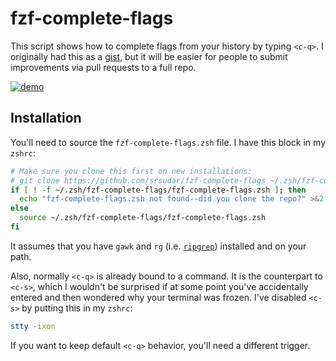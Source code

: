 # fzf-complete-flags

This script shows how to complete flags from your history by typing `<c-q>`.
I originally had this as a
[gist](https://gist.github.com/srsudar/a3b5ce33294c810ac7d5be2af7e8af35), but
it will be easier for people to submit improvements via pull requests to a full
repo.

[![demo](https://asciinema.org/a/384954.svg)](https://asciinema.org/a/384954)

## Installation

You'll need to source the `fzf-complete-flags.zsh` file. I have this block in my
`zshrc`:

```zsh
# Make sure you clone this first on new installations:
# git clone https://github.com/srsudar/fzf-complete-flags ~/.zsh/fzf-complete-flags
if [ ! -f ~/.zsh/fzf-complete-flags/fzf-complete-flags.zsh ]; then
  echo "fzf-complete-flags.zsh not found--did you clone the repo?" >&2
else
  source ~/.zsh/fzf-complete-flags/fzf-complete-flags.zsh
fi
```

It assumes that you have `gawk` and `rg` (i.e.
[`ripgrep`](https://github.com/BurntSushi/ripgrep)) installed and on your path.

Also, normally `<c-q>` is already bound to a command. It is the counterpart to
`<c-s>`, which I wouldn't be surprised if at some point you've accidentally
entered and then wondered why your terminal was frozen. I've disabled `<c-s>` by
putting this in my `zshrc`:

```zsh
stty -ixon
```

If you want to keep default `<c-q>` behavior, you'll need a different trigger.
